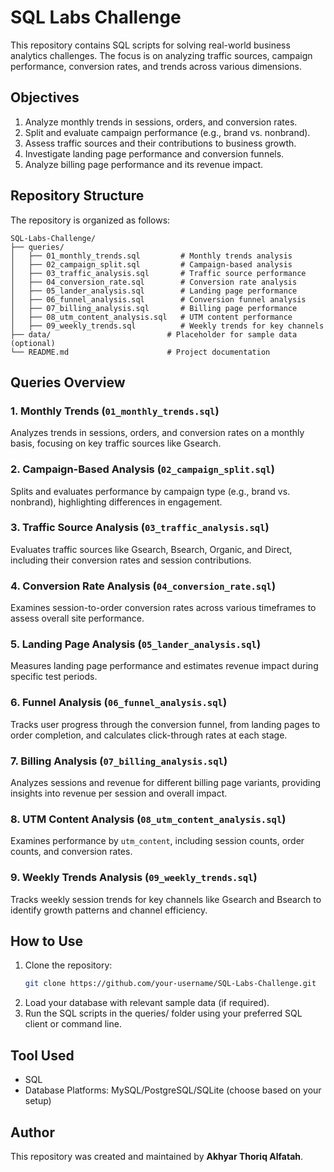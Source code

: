 # SQL Labs Challenge

This repository contains SQL scripts for solving real-world business analytics challenges. The focus is on analyzing traffic sources, campaign performance, conversion rates, and trends across various dimensions.

## Objectives
1. Analyze monthly trends in sessions, orders, and conversion rates.
2. Split and evaluate campaign performance (e.g., brand vs. nonbrand).
3. Assess traffic sources and their contributions to business growth.
4. Investigate landing page performance and conversion funnels.
5. Analyze billing page performance and its revenue impact.

## Repository Structure
The repository is organized as follows:

```
SQL-Labs-Challenge/
├── queries/
│   ├── 01_monthly_trends.sql         # Monthly trends analysis
│   ├── 02_campaign_split.sql         # Campaign-based analysis
│   ├── 03_traffic_analysis.sql       # Traffic source performance
│   ├── 04_conversion_rate.sql        # Conversion rate analysis
│   ├── 05_lander_analysis.sql        # Landing page performance
│   ├── 06_funnel_analysis.sql        # Conversion funnel analysis
│   ├── 07_billing_analysis.sql       # Billing page performance
│   ├── 08_utm_content_analysis.sql   # UTM content performance
│   ├── 09_weekly_trends.sql          # Weekly trends for key channels
├── data/                          # Placeholder for sample data (optional)
└── README.md                      # Project documentation
```

## Queries Overview
### 1. Monthly Trends (`01_monthly_trends.sql`)
Analyzes trends in sessions, orders, and conversion rates on a monthly basis, focusing on key traffic sources like Gsearch.

### 2. Campaign-Based Analysis (`02_campaign_split.sql`)
Splits and evaluates performance by campaign type (e.g., brand vs. nonbrand), highlighting differences in engagement.

### 3. Traffic Source Analysis (`03_traffic_analysis.sql`)
Evaluates traffic sources like Gsearch, Bsearch, Organic, and Direct, including their conversion rates and session contributions.

### 4. Conversion Rate Analysis (`04_conversion_rate.sql`)
Examines session-to-order conversion rates across various timeframes to assess overall site performance.

### 5. Landing Page Analysis (`05_lander_analysis.sql`)
Measures landing page performance and estimates revenue impact during specific test periods.

### 6. Funnel Analysis (`06_funnel_analysis.sql`)
Tracks user progress through the conversion funnel, from landing pages to order completion, and calculates click-through rates at each stage.

### 7. Billing Analysis (`07_billing_analysis.sql`)
Analyzes sessions and revenue for different billing page variants, providing insights into revenue per session and overall impact.

### 8. UTM Content Analysis (`08_utm_content_analysis.sql`)
Examines performance by `utm_content`, including session counts, order counts, and conversion rates.

### 9. Weekly Trends Analysis (`09_weekly_trends.sql`)
Tracks weekly session trends for key channels like Gsearch and Bsearch to identify growth patterns and channel efficiency.

## How to Use
1. Clone the repository:
   ```bash
   git clone https://github.com/your-username/SQL-Labs-Challenge.git
2. Load your database with relevant sample data (if required).
3. Run the SQL scripts in the queries/ folder using your preferred SQL client or command line.

## Tool Used
- SQL
- Database Platforms: MySQL/PostgreSQL/SQLite (choose based on your setup)
  
## Author
This repository was created and maintained by **Akhyar Thoriq Alfatah**.
